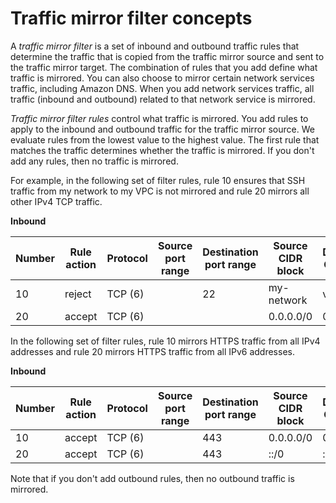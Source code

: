 # Traffic mirror filter concepts<a name="traffic-mirroring-filters"></a>

A *traffic mirror filter* is a set of inbound and outbound traffic rules that determine the traffic that is copied from the traffic mirror source and sent to the traffic mirror target\. The combination of rules that you add define what traffic is mirrored\. You can also choose to mirror certain network services traffic, including Amazon DNS\. When you add network services traffic, all traffic \(inbound and outbound\) related to that network service is mirrored\.

*Traffic mirror filter rules* control what traffic is mirrored\. You add rules to apply to the inbound and outbound traffic for the traffic mirror source\. We evaluate rules from the lowest value to the highest value\. The first rule that matches the traffic determines whether the traffic is mirrored\. If you don't add any rules, then no traffic is mirrored\.

For example, in the following set of filter rules, rule 10 ensures that SSH traffic from my network to my VPC is not mirrored and rule 20 mirrors all other IPv4 TCP traffic\.


**Inbound**  

| Number | Rule action | Protocol | Source port range | Destination port range | Source CIDR block | Destination CIDR block | 
| --- | --- | --- | --- | --- | --- | --- | 
| 10 | reject | TCP \(6\) |  | 22 | my\-network | vpc\-cidr | 
| 20 | accept | TCP \(6\) |  |  | 0\.0\.0\.0/0 | 0\.0\.0\.0/0 | 

In the following set of filter rules, rule 10 mirrors HTTPS traffic from all IPv4 addresses and rule 20 mirrors HTTPS traffic from all IPv6 addresses\.


**Inbound**  

| Number | Rule action | Protocol | Source port range | Destination port range | Source CIDR block | Destination CIDR block | 
| --- | --- | --- | --- | --- | --- | --- | 
| 10 | accept | TCP \(6\) |  | 443 | 0\.0\.0\.0/0 | 0\.0\.0\.0/0 | 
| 20 | accept | TCP \(6\) |  | 443 | ::/0 | ::/0 | 

Note that if you don't add outbound rules, then no outbound traffic is mirrored\.